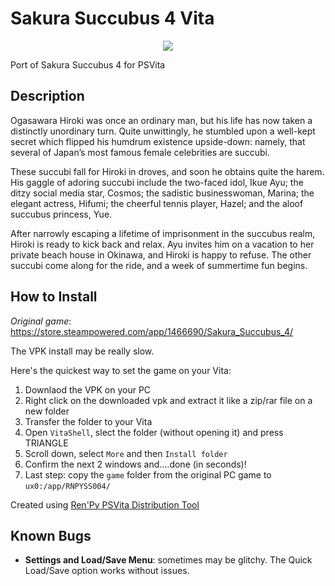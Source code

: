 # Sakura Succubus 4 Vita
<p align="center">
  <img src="https://i.ibb.co/71KWfBk/H2x1-NSwitch-DS-Sakura-Succubus4-image1600w.jpg" />
</p>

Port of Sakura Succubus 4 for PSVita

## Description
Ogasawara Hiroki was once an ordinary man, but his life has now taken a distinctly unordinary turn. Quite unwittingly, he stumbled upon a well-kept secret which flipped his humdrum existence upside-down: namely, that several of Japan’s most famous female celebrities are succubi.

These succubi fall for Hiroki in droves, and soon he obtains quite the harem. His gaggle of adoring succubi include the two-faced idol, Ikue Ayu; the ditzy social media star, Cosmos; the sadistic businesswoman, Marina; the elegant actress, Hifumi; the cheerful tennis player, Hazel; and the aloof succubus princess, Yue.

After narrowly escaping a lifetime of imprisonment in the succubus realm, Hiroki is ready to kick back and relax. Ayu invites him on a vacation to her private beach house in Okinawa, and Hiroki is happy to refuse. The other succubi come along for the ride, and a week of summertime fun begins.

## How to Install
_Original game_: https://store.steampowered.com/app/1466690/Sakura_Succubus_4/

The VPK install may be really slow.

Here's the quickest way to set the game on your Vita:
1. Downlaod the VPK on your PC
2. Right click on the downloaded vpk and extract it like a zip/rar file on a new folder
3. Transfer the folder to your Vita
4. Open `VitaShell`, slect the folder (without opening it) and press TRIANGLE
5. Scroll down, select `More` and then `Install folder`
6. Confirm the next 2 windows and....done (in seconds)!
7. Last step: copy the `game` folder from the original PC game to `ux0:/app/RNPYSS004/`

Created using [Ren'Py PSVita Distribution Tool](https://github.com/SonicMastr/renpy-vita/releases/tag/v1.0)

## Known Bugs
- **Settings and Load/Save Menu**: sometimes may be glitchy. The Quick Load/Save option works without issues.
